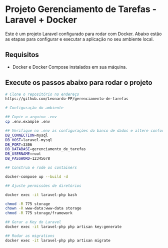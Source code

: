 # **Projeto Gerenciamento de Tarefas - Laravel + Docker**

Este é um projeto Laravel configurado para rodar com Docker. Abaixo estão as etapas para configurar e executar a aplicação no seu ambiente local.

## **Requisitos**

- Docker e Docker Compose instalados em sua máquina.

## **Execute os passos abaixo para rodar o projeto**

```bash
# Clone o repositório no endereço
https://github.com/Leonardo-FP/gerenciamento-de-tarefas

# Configuração do ambiente

## Copie o arquivo .env
cp .env.example .env

## Verifique no .env as configurações do banco de dados e altere conforme a configuração do seu Docker
DB_CONNECTION=mysql
DB_HOST=laravel-mysql
DB_PORT=3306
DB_DATABASE=gerenciamento_de_tarefas
DB_USERNAME=root
DB_PASSWORD=12345678

## Construa e rode os containers

docker-compose up --build -d

## Ajuste permissões de diretórios

docker exec -it laravel-php bash

chmod -R 775 storage
chown -R www-data:www-data storage
chmod -R 775 storage/framework

## Gerar a Key do Laravel
docker exec -it laravel-php php artisan key:generate

## Rodar as migrations
docker exec -it laravel-php php artisan migrate

